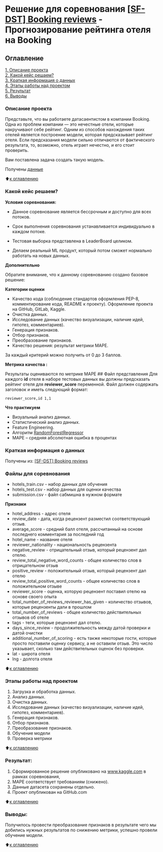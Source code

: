 # Решение для соревнования [[SF-DST] Booking reviews](https://www.kaggle.com/competitions/sf-booking) - Прогнозирование рейтинга отеля на Booking

## Оглавление  
<a id = '0'></a>
<a href ="#1">1. Описание проекта</a><br>
<a href ="#2">2. Какой кейс решаем?</a><br>
<a href ="#3">3. Краткая информация о данных</a><br>
<a href ="#4">4. Этапы работы над проектом</a><br>
<a href ="#5">5. Результат</a><br>
<a href ="#6">6. Выводы</a><br>

### Описание проекта    
<a id = '1'></a>
Представьте, что вы работаете датасаентистом в компании Booking. Одна из проблем компании — это нечестные отели, которые накручивают себе рейтинг. Одним из способов нахождения таких отелей является построение модели, которая предсказывает рейтинг отеля. Если предсказания модели сильно отличаются от фактического результата, то, возможно, отель играет нечестно, и его стоит проверить.

Вам поставлена задача создать такую модель.

Получены [данные](https://www.kaggle.com/competitions/sf-booking/data)


:arrow_up:<a href ="#0">к оглавлению</a>


### Какой кейс решаем?    
<a id = '2'></a>
**Условия соревнования:**
* Данное соревнование является бессрочным и доступно для всех потоков.

* Срок выполнения соревнования устанавливается индивидуально в каждом потоке.

* Тестовая выборка представлена в LeaderBoard целиком.

* Делаем реальный ML продукт, который потом сможет нормально работать на новых данных.

**Дополнительно**

Обратите внимание, что к данному соревнованию создано базовое решение:


**Категории оценки**
* Качество кода (соблюдение стандартов оформления PEP-8, комментирование кода, README к проекту). Оформление проекта на GitHub, GitLab, Kaggle.
* Очистка данных.
* Исследование данных (качество визуализации, наличие идей, гипотез, комментариев).
* Генерация признаков.
* Отбор признаков.
* Преобразование признаков.
* Качество решения: результат метрики MAPE.

За каждый критерий можно получить от 0 до 3 баллов.

**Метрика качества :**  

Результаты оцениваются по метрике MAPE ## Файл представления Для каждого **id** отеля в наборе тестовых данных вы должны предсказать рейтинг отеля для **reviewer_score** переменной. Файл должен содержать заголовок и иметь следующий формат: 

``` reviewer_score,id 1,1 ```

**Что практикуем**     
- Визуальный анализ данных.
- Статистический анализ данных.
- Feature Engineering.
- Алгоритм [RandomForestRegressor](https://scikit-learn.org/stable/modules/generated/sklearn.ensemble.RandomForestRegressor.html)
- MAPE – средняя абсолютная ошибка в процентах


### Краткая информация о данных
<a id = '3'></a>
Получены из: [[SF-DST] Booking reviews](https://www.kaggle.com/competitions/sf-booking/data)

### Файлы для соревнования
* hotels_train.csv - набор данных для обучения
* hotels_test.csv - набор данных для оценки качества
* submission.csv - файл сабмишна в нужном формате

**Признаки**

* hotel_address - адрес отеля
* review_date - дата, когда рецензент разместил соответствующий отзыв.
* average_score - средний балл отеля, рассчитанный на основе последнего комментария за последний год
* hotel_name - название отеля
* reviewer_nationality - национальность рецензента
* negative_review - отрицательный отзыв, который рецензент дал отелю.
* review_total_negative_word_counts - общее количество слов в отрицательном отзыв
* positive_review - положительный отзыв, который рецензент дал отелю
* review_total_positive_word_counts - общее количество слов в положительном отзыве
* reviewer_score - оценка, которую рецензент поставил отелю на основе своего опыта
* total_number_of_reviews_reviewer_has_given - количество отзывов, которые рецензенты дали в прошлом
* total_number_of_reviews - общее количество действительных отзывов об отеле
* tags - теги, которые рецензент дал отелю.
* days_since_review - продолжительность между датой проверки и датой очистки
* additional_number_of_scoring - есть также некоторые гости, которые просто поставили оценку сервису, а не оставили отзыв. Это число указывает, сколько там действительных оценок без проверки.
* lat - широта отеля
* lng - долгота отеля
  
:arrow_up:<a href ="#0">к оглавлению</a>


### Этапы работы над проектом  
<a id = '4'></a>
1. Загрузка и обработка данных.
2. Анализ данных.
3. Очистка данных.
4. Исследование данных (качество визуализации, наличие идей, гипотез, комментариев).
5. Генерация признаков.
6. Отбор признаков.
7. Преобразование признаков.
8. Обучение модели
9. Проверка метрики

:arrow_up:<a href ="#0">к оглавлению</a>


### Результат:  
<a id = '5'></a>
   1. Сформированное решение опубликовано на www.kaggle.com в рамках соревнования,
   2. MAPE соответствует требованиям (снижено).
   3. Данные датасета сохранены отдельно.
   4. Проект опубликован на GitHub.com

:arrow_up:<a href ="#0">к оглавлению</a>

### Выводы:  
<a id = '6'></a>
Получилось провести преобразование признаков в результате чего мы добились нужных результатов по снижению метрики, успешно провели обучение модели.

:arrow_up:<a href ="#0">к оглавлению</a>
